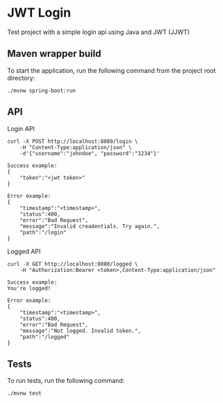 # JWT Login 

Test project with a simple login api using Java and JWT (JJWT)


## Maven wrapper build

To start the application, run the following command from the project root directory:
```
./mvnw spring-boot:run
```

## API

Login API
```
curl -X POST http://localhost:8080/login \
    -H "Content-Type:application/json" \
    -d'{"username":"johndoe", "password":"1234"}'

Success example:
{
    "token":"<jwt token>"
}

Error example:
{
    "timestamp":"<timestamp>",
    "status":400,
    "error":"Bad Request",
    "message":"Invalid creadentials. Try again.",
    "path":"/login"
}
```

Logged API
```
curl -X GET http://localhost:8080/logged \
    -H "Authorization:Bearer <token>,Content-Type:application/json"

Success example:
You're logged!

Error example:
{
    "timestamp":"<timestamp>",
    "status":400,
    "error":"Bad Request",
    "message":"Not logged. Invalid token.",
    "path":"/logged"
}
```

## Tests

To run tests, run the following command:

```
./mvnw test
```

